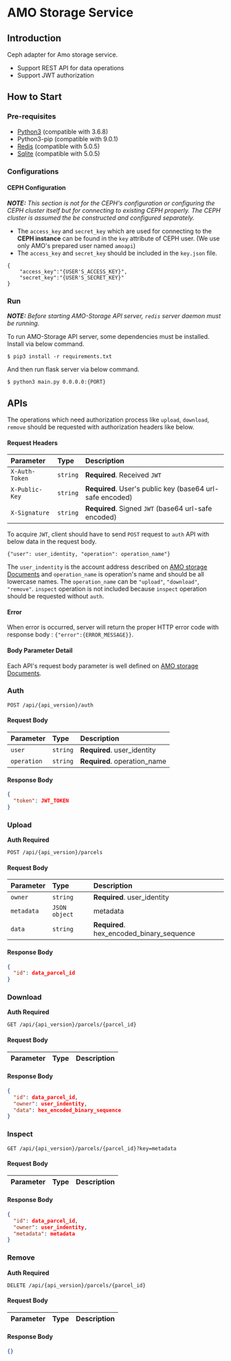 # AMO Storage Service

## Introduction
Ceph adapter for Amo storage service.
- Support REST API for data operations
- Support JWT authorization


## How to Start
### Pre-requisites
- [Python3](https://www.python.org/downloads/release/python-368/) (compatible with 3.6.8)
- Python3-pip (compatible with 9.0.1)
- [Redis](https://redis.io/download) (compatible with 5.0.5)
- [Sqlite](https://www.sqlite.org/download.html) (compatible with 5.0.5)
	

### Configurations

#### CEPH Configuration
***NOTE:*** *This section is not for the CEPH's configuration or configuring the CEPH cluster itself but for connecting to existing CEPH properly.*
*The CEPH cluster is assumed the be constructed and configured separately.*

- The `access_key` and `secret_key` which are used for connecting to the **CEPH instance** can be found in the `key` attribute of CEPH user.
(We use only AMO's prepared user named `amoapi`)
- The `access_key` and `secret_key` should be included in the `key.json` file.
```son
{
    "access_key":"{USER'S_ACCESS_KEY}",
    "secret_key":"{USER'S_SECRET_KEY}"
}
```

### Run
***NOTE:*** *Before starting AMO-Storage API server, `redis` server daemon must be running.*

To run AMO-Storage API server, some dependencies must be installed. Install via below command.
```shell
$ pip3 install -r requirements.txt
```

And then run flask server via below command.
```shell
$ python3 main.py 0.0.0.0:{PORT}
```

## APIs
The operations which need authorization process like `upload`, `download`, `remove` should be requested with authorization headers like below. 

#### Request Headers
| Parameter | Type | Description |
| :--- | :--- | :--- |
| `X-Auth-Token` | `string` | **Required**. Received `JWT` |
| `X-Public-Key` | `string` | **Required**. User's public key (base64 url-safe encoded) |
| `X-Signature` | `string` | **Required**. Signed `JWT` (base64 url-safe encoded) |


To acquire `JWT`, client should have to send `POST` request to `auth` API with below data in the request body. 
```
{"user": user_identity, "operation": operation_name"}
```
The `user_indentity` is the account address described on [AMO storage Documents](https://github.com/amolabs/docs/blob/master/storage.md) and `operation_name` is operation's name and should be all lowercase names. The `operation_name` can be `"upload"`, `"download"`, `"remove"`. `inspect` operation is not included because `inspect` operation should be requested without `auth`. 

#### Error 
When error is occurred, server will return the proper HTTP error code with response body : `{"error":{ERROR_MESSAGE}}`.

#### Body Parameter Detail
Each API's request body parameter is well defined on [AMO storage Documents](https://github.com/amolabs/docs/blob/master/storage.md).
 
### Auth
```http
POST /api/{api_version}/auth
```
#### Request Body

| Parameter | Type | Description |
| :--- | :--- | :--- |
| `user` | `string` | **Required**. user_identity |
| `operation` | `string` | **Required**. operation_name |

#### Response Body

```json
{
  "token": JWT_TOKEN
}
```


### Upload
**Auth Required**
```http
POST /api/{api_version}/parcels
```
#### Request Body

| Parameter | Type | Description |
| :--- | :--- | :--- |
| `owner` | `string` | **Required**. user_identity |
| `metadata` | `JSON object` | metadata |
| `data` | `string` | **Required**. hex_encoded_binary_sequence |

#### Response Body
```json
{
  "id": data_parcel_id
}
```

### Download
**Auth Required**
```http
GET /api/{api_version}/parcels/{parcel_id}
```
#### Request Body
| Parameter | Type | Description |
| :--- | :--- | :--- |

#### Response Body
```json
{
  "id": data_parcel_id,
  "owner": user_indentity,
  "data": hex_encoded_binary_sequence
}
```

### Inspect
```http
GET /api/{api_version}/parcels/{parcel_id}?key=metadata
```
#### Request Body
| Parameter | Type | Description |
| :--- | :--- | :--- |

#### Response Body
```json
{
  "id": data_parcel_id,
  "owner": user_indentity,
  "metadata": metadata
}
```

### Remove
**Auth Required**
```http
DELETE /api/{api_version}/parcels/{parcel_id}
```
#### Request Body
| Parameter | Type | Description |
| :--- | :--- | :--- |

#### Response Body
```json
{}
```

